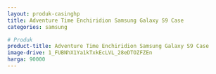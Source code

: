 ```yaml
---
layout: produk-casinghp
title: Adventure Time Enchiridion Samsung Galaxy S9 Case
categories: samsung

# Produk
product-title: Adventure Time Enchiridion Samsung Galaxy S9 Case
image-drive: 1_FUBNhX1Ya1kTxkEcLVL_28eDTOZFZEn
harga: 90000
---
```


